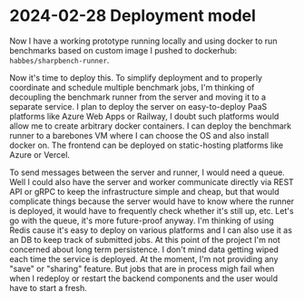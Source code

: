 # 2024-02-28 Deployment model

Now I have a working prototype running locally and using docker to run benchmarks based on custom image I pushed to dockerhub: `habbes/sharpbench-runner`.

Now it's time to deploy this. To simplify deployment and to properly coordinate and schedule multiple benchmark jobs, I'm thinking of decoupling the benchmark runner from the server and moving it to a separate service.
I plan to deploy the server on easy-to-deploy PaaS platforms like Azure Web Apps or Railway, I doubt such platforms would allow me to create arbitrary docker containers. I can deploy the benchmark runner to a barebones VM where I can choose the OS and also install docker on. The frontend can be deployed on static-hosting platforms like Azure or Vercel.

To send messages between the server and runner, I would need a queue. Well I could also have the server and worker communicate directly via REST API or gRPC to keep the infrastructure simple and cheap, but that would complicate things because the server would have to know where the runner is deployed, it would have to frequently check whether it's still up, etc. Let's go with the queue, it's more future-proof anyway. I'm thinking of using Redis cause it's easy to deploy on various platforms and I can also use it as an DB to keep track of submitted jobs. At this point of the project I'm not concerned about long term persistence. I don't mind data getting wiped each time the service is deployed. At the moment, I'm not providing any "save" or "sharing" feature. But jobs that are in process migh fail when when I redeploy or restart the backend components and the user would have to start a fresh.

